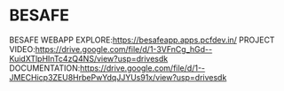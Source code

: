 # BESAFE
BESAFE WEBAPP
EXPLORE:https://besafeapp.apps.pcfdev.in/
PROJECT VIDEO:https://drive.google.com/file/d/1-3VFnCg_hGd--KuidXTlpHInTc4zQ4NS/view?usp=drivesdk
DOCUMENTATION:https://drive.google.com/file/d/1--JMECHicp3ZEU8HrbePwYdqJJYUs91x/view?usp=drivesdk

